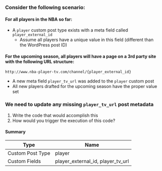 ### Consider the following scenario:

#### For all players in the NBA so far:

* A `player` custom post type exists with a meta field called `player_external_id`
  * Assume all players have a unique value in this field (different than the WordPress post ID)
  
#### For the upcoming season, all players will have a page on a 3rd party site with the following URL structure:

`http://www.nba-player-tv.com/channel/{player_external_id}`

* A new meta field `player_tv_url` was added to the `player` custom post
* All new players drafted for the upcoming season have the proper value set

### We need to update any missing `player_tv_url` post metadata

1. Write the code that would accomplish this
1. How would you trigger the execution of this code?

#### Summary

| Type | Name |
| ---- | ---- |
| Custom Post Type | player |
| Custom Fields | player_external_id, player_tv_url |
